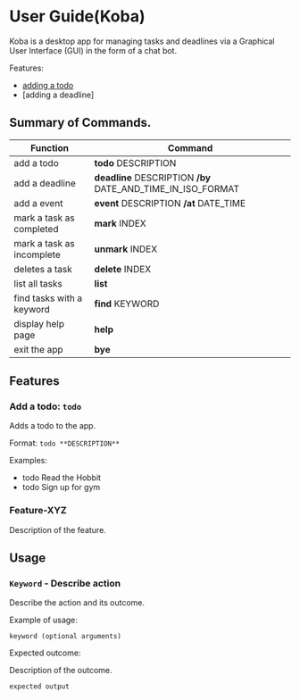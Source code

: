 # User Guide(Koba)

Koba is a desktop app for managing tasks and deadlines via a Graphical User Interface (GUI) in the form of a chat bot.

Features:
* [adding a todo](https://github.com/therealdaofu/ip/blob/master/docs/README.md#add-a-todo-todo)
* [adding a deadline]

## Summary of Commands.
|Function                 |Command                                                    |
|-------------------------|-----------------------------------------------------------|
|add a todo               |**todo**     DESCRIPTION                                   |
|add a deadline           |**deadline** DESCRIPTION **/by** DATE_AND_TIME_IN_ISO_FORMAT|
|add a event              |**event**    DESCRIPTION **/at** DATE_TIME                 |
|mark a task as completed |**mark**     INDEX                                         |
|mark a task as incomplete|**unmark**   INDEX                                         |
|deletes a task           |**delete**   INDEX                                         |
|list all tasks           |**list**                                                   |
|find tasks with a keyword|**find**     KEYWORD                                       |
|display help page        |**help**                                                   |
|exit the app             |**bye**                                                    |


## Features


### Add a todo: `todo`
Adds a todo to the app.

Format: `todo **DESCRIPTION**`

Examples:
- todo Read the Hobbit
- todo Sign up for gym

### Feature-XYZ

Description of the feature.

## Usage

### `Keyword` - Describe action

Describe the action and its outcome.

Example of usage: 

`keyword (optional arguments)`

Expected outcome:

Description of the outcome.

```
expected output
```
